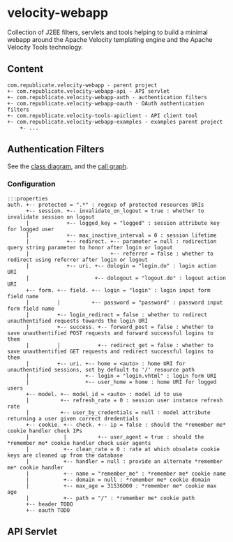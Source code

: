 # velocity-webapp

Collection of J2EE filters, servlets and tools helping to build a minimal webapp around the Apache Velocity templating engine and the Apache Velocity Tools technology.

## Content

    com.republicate.velocity-webapp - parent project
    +- com.republicate.velocity-webapp-api - API servlet
    +- com.republicate.velocity-webapp-auth - authentication filters
    +- com.republicate.velocity-webapp-oauth - OAuth authentication filters
    +- com.republicate.velocity-tools-apiclient - API client tool
    +- com.republicate.velocity-webapp-examples - examples parent project
        +- ...

## Authentication Filters

See the [class diagram](src/site/dependencies.svg), and the [call graph](src/site/auth_call_graph.svg).

### Configuration

    :::properties
    auth. +-- protected = ".*" : regexp of protected resources URIs
          +-- session. +-- invalidate_on_logout = true : whether to invalidate session on logout
          |            +-- logged_key = "logged" : session attribute key for logged user
          |            +-- max_inactive_interval = 0 : session lifetime
          |            +-- redirect. +-- parameter = null : redirection query string parameter to honor after login or logout
          |                          +-- referrer = false : whether to redirect using referrer after login or logout
          |            +-- uri. +-- dologin = "login.do" : login action URI
          |                     +-- dologout = "logout.do" : logout action URI
          +-- form. +-- field. +-- login = "login" : login input form field name
          |         |          +-- password = "password" : password input form field name
          |         +-- login_redirect = false : whether to redirect unauthentified requests towards the login URI
          |         +-- success. +-- forward_post = false : whether to save unauthentified POST requests and forward successful logins to them
          |         |            +-- redirect_get = false : whether to save unauthentified GET requests and redirect successful logins to them
          |         +-- uri. +-- home = <auto> : home URI for unauthentified sessions, set by default to '/' resource path
          |                  +-- login = "login.vhtml" : login form URI
          |                  +-- user_home = home : home URI for logged users
          +-- model. +-- model_id = <auto> : model id to use
          |          +-- refresh_rate = 0 : session user instance refresh rate
          |          +-- user_by_credentials = null : model attribute returning a user given correct dredentials
          +-- cookie. +-- check. +-- ip = false : should the *remember me* cookie handler check IPs
          |           |          +-- user_agent = true : should the *remember me* cookie handler check user agents
          |           +-- clean_rate = 0 : rate at which obsolete cookie keys are cleaned up from the database
          |           +-- handler = null : provide an alternate *remember me* cookie handler
          |           +-- name = "remember_me" : *remember me* cookie name
          |           +-- domain = null : *remember me* cookie domain
          |           +-- max_age = 31536000 : *remember me* cookie max age
          |           +-- path = "/" : *remember me* cookie path
          +-- header TODO
          +-- oauth TODO

## API Servlet

